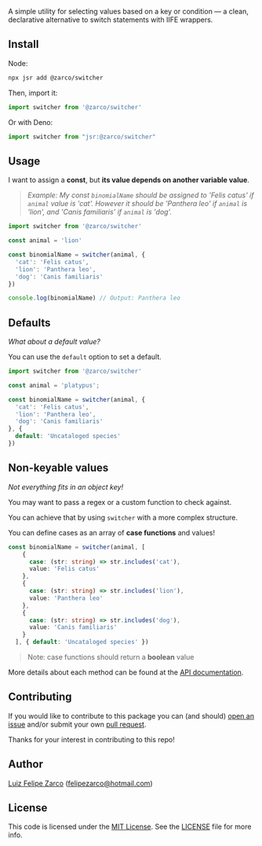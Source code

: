 A simple utility for selecting values based on a key or condition — a clean, declarative alternative to switch statements with IIFE wrappers.

## Install

Node:

```sh
npx jsr add @zarco/switcher
```

Then, import it:
```ts
import switcher from '@zarco/switcher'
```

Or with Deno:

```ts
import switcher from "jsr:@zarco/switcher"
```

## Usage

I want to assign a **const**, but **its value depends on another variable value**.

> _Example: My const `binomialName` should be assigned to 'Felis catus' if `animal` value is 'cat'.
However it should be 'Panthera leo' if `animal` is 'lion', and 'Canis familiaris' if `animal` is 'dog'._

````typescript
import switcher from '@zarco/switcher'

const animal = 'lion'

const binomialName = switcher(animal, {
  'cat': 'Felis catus',
  'lion': 'Panthera leo',
  'dog': 'Canis familiaris'
})

console.log(binomialName) // Output: Panthera leo
````

## Defaults

*What about a default value?*

You can use the `default` option to set a default.

```ts
import switcher from '@zarco/switcher'

const animal = 'platypus';

const binomialName = switcher(animal, {
  'cat': 'Felis catus',
  'lion': 'Panthera leo',
  'dog': 'Canis familiaris'
}, {
  default: 'Uncataloged species'
})
```

## Non-keyable values

_Not everything fits in an object key!_

You may want to pass a regex or a custom function to check against.

You can achieve that by using `switcher` with a more complex structure.

You can define cases as an array of **case functions** and values!

````typescript
const binomialName = switcher(animal, [
    {
      case: (str: string) => str.includes('cat'),
      value: 'Felis catus'
    },
    {
      case: (str: string) => str.includes('lion'),
      value: 'Panthera leo'
    },
    {
      case: (str: string) => str.includes('dog'),
      value: 'Canis familiaris'
    }
  ], { default: 'Uncataloged species' })
````

> Note: case functions should return a **boolean** value

More details about each method can be found at the [API documentation](https://jsr.io/@zarco/switcher/doc).

## Contributing

If you would like to contribute to this package you can (and should)
[open an issue](https://github.com/felipezarco/switcher/issues/new) and/or submit
your own [pull request](https://github.com/felipezarco/switcher/compare).

Thanks for your interest in contributing to this repo!

## Author

[Luiz Felipe Zarco](https://github.com/felipezarco) (felipezarco@hotmail.com)

## License

This code is licensed under the
[MIT License](https://github.com/felipezarco/switcher/blob/main/LICENSE). See the
[LICENSE](https://github.com/felipezarco/switcher/blob/main/LICENSE) file for more
info.